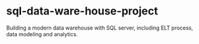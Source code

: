 # sql-data-ware-house-project
Building a modern data warehouse with SQL server, including ELT process, data modeling and analytics.
